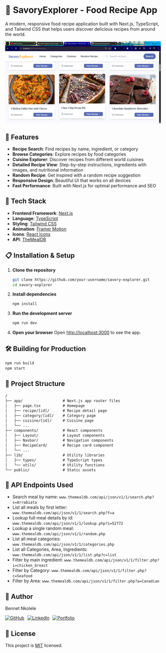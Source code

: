 # 🍲 SavoryExplorer - Food Recipe App

A modern, responsive food recipe application built with Next.js, TypeScript, and Tailwind CSS that helps users discover delicious recipes from around the world.

![SavoryExplorer Screenshot](/public/screenshot.png)

## 🌟 Features

- **Recipe Search**: Find recipes by name, ingredient, or category
- **Browse Categories**: Explore recipes by food categories 
- **Cuisine Explorer**: Discover recipes from different world cuisines
- **Detailed Recipe View**: Step-by-step instructions, ingredients with images, and nutritional information
- **Random Recipe**: Get inspired with a random recipe suggestion
- **Responsive Design**: Beautiful UI that works on all devices
- **Fast Performance**: Built with Next.js for optimal performance and SEO

## 🚀 Tech Stack

- **Frontend Framework**: [Next.js](https://nextjs.org/)
- **Language**: [TypeScript](https://www.typescriptlang.org/)
- **Styling**: [Tailwind CSS](https://tailwindcss.com/)
- **Animation**: [Framer Motion](https://www.framer.com/motion/)
- **Icons**: [React Icons](https://react-icons.github.io/react-icons/)
- **API**: [TheMealDB](https://www.themealdb.com/api.php)

## 📋 Installation & Setup

1. **Clone the repository**
   ```bash
   git clone https://github.com/your-username/savory-explorer.git
   cd savory-explorer
   ```

2. **Install dependencies**
   ```bash
   npm install
   ```

3. **Run the development server**
   ```bash
   npm run dev
   ```

4. **Open your browser**
   Open [http://localhost:3000](http://localhost:3000) to see the app.

## 🛠️ Building for Production

```bash
npm run build
npm start
```

## 🧩 Project Structure

```
/
├── app/                  # Next.js app router files
│   ├── page.tsx          # Homepage
│   ├── recipe/[id]/      # Recipe detail page
│   ├── category/[id]/    # Category page
│   ├── cuisine/[id]/     # Cuisine page
│   └── ...
├── components/           # React components
│   ├── Layout/           # Layout components
│   ├── Navbar/           # Navigation components 
│   ├── RecipeCard/       # Recipe card component
│   └── ...
├── lib/                  # Utility libraries
│   ├── types/            # TypeScript types
│   └── utils/            # Utility functions
└── public/               # Static assets
```

## 📱 API Endpoints Used

- Search meal by name: `www.themealdb.com/api/json/v1/1/search.php?s=Arrabiata`
- List all meals by first letter: `www.themealdb.com/api/json/v1/1/search.php?f=a`
- Lookup full meal details by id: `www.themealdb.com/api/json/v1/1/lookup.php?i=52772`
- Lookup a single random meal: `www.themealdb.com/api/json/v1/1/random.php`
- List all meal categories: `www.themealdb.com/api/json/v1/1/categories.php`
- List all Categories, Area, Ingredients: `www.themealdb.com/api/json/v1/1/list.php?c=list`
- Filter by main ingredient: `www.themealdb.com/api/json/v1/1/filter.php?i=chicken_breast`
- Filter by Category: `www.themealdb.com/api/json/v1/1/filter.php?c=Seafood`
- Filter by Area: `www.themealdb.com/api/json/v1/1/filter.php?a=Canadian`

## 👤 Author

Bennet Nkolele

<div style="display: flex; gap: 10px;">
  <a href="https://github.com/Benighter" title="GitHub">
    <img src="https://img.shields.io/badge/GitHub-Benighter-blue?style=for-the-badge&logo=github" alt="GitHub"/>
  </a>
  <a href="https://www.linkedin.com/in/bennet-nkolele-321285249/" title="LinkedIn">
    <img src="https://img.shields.io/badge/LinkedIn-Bennet_Nkolele-blue?style=for-the-badge&logo=linkedin" alt="LinkedIn"/>
  </a>
  <a href="https://react-personal-portfolio-alpha.vercel.app/" title="Portfolio">
    <img src="https://img.shields.io/badge/Portfolio-My_Work-blue?style=for-the-badge" alt="Portfolio"/>
  </a>
</div>

## 📝 License

This project is [MIT](LICENSE) licensed. 